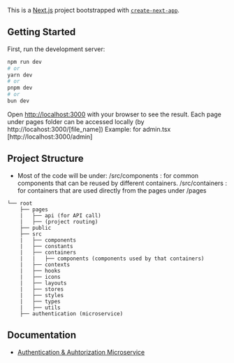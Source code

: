 This is a [Next.js](https://nextjs.org/) project bootstrapped with [`create-next-app`](https://github.com/vercel/next.js/tree/canary/packages/create-next-app).

## Getting Started

First, run the development server:

```bash
npm run dev
# or
yarn dev
# or
pnpm dev
# or
bun dev
```

Open [http://localhost:3000](http://localhost:3000) with your browser to see the result.
Each page under pages folder can be accessed locally (by http://locahost:3000/[file_name])
Example: for admin.tsx [http://localhost:3000/admin]

## Project Structure
- Most of the code will be under:
  /src/components : for common components that can be reused by different containers.
  /src/containers : for containers that are used directly from the pages under /pages

```
└── root
    ├── pages
    |   ├── api (for API call)
    |   ├── (project routing)
    ├── public
    ├── src
    |   ├── components
    |   ├── constants
    |   ├── containers
    |   |   ├── components (components used by that containers)
    |   ├── contexts
    |   ├── hooks
    |   ├── icons
    |   ├── layouts
    |   ├── stores
    |   ├── styles
    |   ├── types
    |   ├── utils
    ├── authentication (microservice)
```

## Documentation
- [Authentication & Auhtorization Microservice](authentication/README.md)
